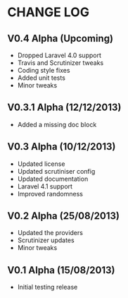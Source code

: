 CHANGE LOG
==========


## V0.4 Alpha (Upcoming)

* Dropped Laravel 4.0 support
* Travis and Scrutinizer tweaks
* Coding style fixes
* Added unit tests
* Minor tweaks


## V0.3.1 Alpha (12/12/2013)

* Added a missing doc block


## V0.3 Alpha (10/12/2013)

* Updated license
* Updated scrutiniser config
* Updated documentation
* Laravel 4.1 support
* Improved randomness


## V0.2 Alpha (25/08/2013)

* Updated the providers
* Scrutinizer updates
* Minor tweaks


## V0.1 Alpha (15/08/2013)

* Initial testing release
